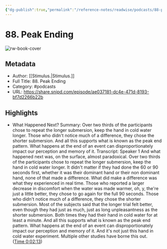 ```yaml
---
{"dg-publish":true,"permalink":"/reference-notes/readwise/podcasts/88-peak-ending/"}
---
```


# 88. Peak Ending

![rw-book-cover](https://readwise-assets.s3.amazonaws.com/static/images/article0.00998d930354.png)

## Metadata
- Author: [[Stimulus.\|Stimulus.]]
- Full Title: 88. Peak Ending
- Category: #podcasts
- URL: https://share.snipd.com/episode/ae037181-dc4e-471d-8193-bf7d2266b22b

## Highlights
- What Happened Next?
  Summary:
  Over two thirds of the participants chose to repeat the longer submersion, keep the hand in cold water longer. Those who didn't notice much of a difference, they chose the shorter submersion. And all this supports what is known as the peak end pattern. What happens at the end of an event can disproportionately impact our perception and memory of it.
  Transcript:
  Speaker 1
  And what happened next was, on the surface, almost paradoxical. Over two thirds of the participants chose to repeat the longer submersion, keep the hand in cold water longer. It didn't matter if they had done the 60 or 90 seconds first, whether it was their dominant hand or their non dominant hand, none of that made a difference. What did make a difference was what they experienced in real time. Those who reported a larger decrease in discomfort when the water was made warmer, oh, y, the're just a little better, they chose to go again for the full 90 seconds. Those who didn't notice much of a difference, they chose the shorter submersion. Most of the subjects said that the longer trial felt better, even though they had just as much, just as long unpleasantness as the shorter submersion. Both times they had their hand in cold water for at least a minute. And all this supports what is known as the peak end pattern. What happens at the end of an event can disproportionately impact our perception and memory of it. And it's not just this hand in cold water experiment. Multiple other studies have borne this out. ([Time 0:02:13](https://share.snipd.com/snip/8a3518f4-0cd3-4ed7-8962-aa6c123ccbcf))
